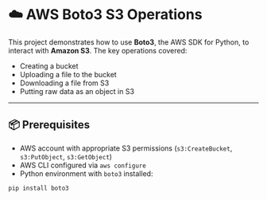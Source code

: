 # ☁️ AWS Boto3 S3 Operations

This project demonstrates how to use **Boto3**, the AWS SDK for Python, to interact with **Amazon S3**. The key operations covered:

- Creating a bucket
- Uploading a file to the bucket
- Downloading a file from S3
- Putting raw data as an object in S3

---

## 📦 Prerequisites

- AWS account with appropriate S3 permissions (`s3:CreateBucket`, `s3:PutObject`, `s3:GetObject`)
- AWS CLI configured via `aws configure`
- Python environment with `boto3` installed:

```bash
pip install boto3

